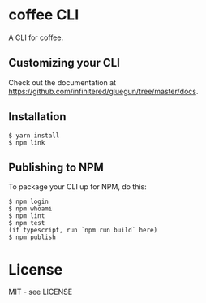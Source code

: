 # coffee CLI

A CLI for coffee.

## Customizing your CLI

Check out the documentation at https://github.com/infinitered/gluegun/tree/master/docs.


## Installation

```shell
$ yarn install
$ npm link
```

## Publishing to NPM

To package your CLI up for NPM, do this:

```shell
$ npm login
$ npm whoami
$ npm lint
$ npm test
(if typescript, run `npm run build` here)
$ npm publish
```

# License

MIT - see LICENSE

